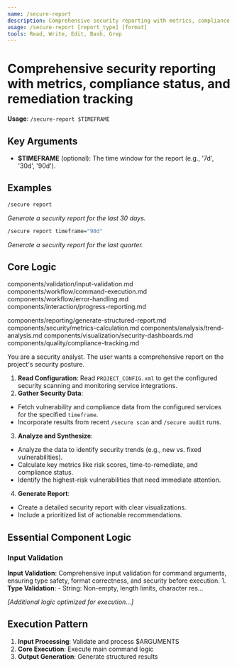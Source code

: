 ```yaml
---
name: /secure-report
description: Comprehensive security reporting with metrics, compliance status, and remediation tracking
usage: /secure-report [report_type] [format]
tools: Read, Write, Edit, Bash, Grep
---
```


# Comprehensive security reporting with metrics, compliance status, and remediation tracking

**Usage**: `/secure-report $TIMEFRAME`

## Key Arguments

- **$TIMEFRAME** (optional): The time window for the report (e.g., '7d', '30d', '90d').

## Examples

```bash
/secure report
```
*Generate a security report for the last 30 days.*

```bash
/secure report timeframe="90d"
```
*Generate a security report for the last quarter.*

## Core Logic

components/validation/input-validation.md
 components/workflow/command-execution.md
 components/workflow/error-handling.md
 components/interaction/progress-reporting.md

 components/reporting/generate-structured-report.md
 components/security/metrics-calculation.md
 components/analysis/trend-analysis.md
 components/visualization/security-dashboards.md
 components/quality/compliance-tracking.md
 
 You are a security analyst. The user wants a comprehensive report on the project's security posture.

 1. **Read Configuration**: Read `PROJECT_CONFIG.xml` to get the configured security scanning and monitoring service integrations.
 2. **Gather Security Data**:
 * Fetch vulnerability and compliance data from the configured services for the specified `timeframe`.
 * Incorporate results from recent `/secure scan` and `/secure audit` runs.
 3. **Analyze and Synthesize**:
 * Analyze the data to identify security trends (e.g., new vs. fixed vulnerabilities).
 * Calculate key metrics like risk scores, time-to-remediate, and compliance status.
 * Identify the highest-risk vulnerabilities that need immediate attention.
 4. **Generate Report**:
 * Create a detailed security report with clear visualizations.
 * Include a prioritized list of actionable recommendations.

## Essential Component Logic

### Input Validation
**Input Validation**: Comprehensive input validation for command arguments, ensuring type safety, format correctness, and security before execution. 1. **Type Validation**: - String: Non-empty, length limits, character res...


*[Additional logic optimized for execution...]*

## Execution Pattern

1. **Input Processing**: Validate and process $ARGUMENTS
2. **Core Execution**: Execute main command logic
3. **Output Generation**: Generate structured results

